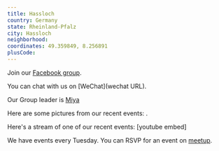 ```yaml
---
title: Hassloch
country: Germany
state: Rheinland-Pfalz
city: Hassloch
neighborhood: 
coordinates: 49.359849, 8.256891
plusCode:
---
```

Join our [Facebook group](https://www.facebook.com/groups/free.code.camp.hassloch/).

You can chat with us on [WeChat](wechat URL).

Our Group leader is [Miya](freecodecamp.org/miya)

Here are some pictures from our recent events:
![]().

Here's a stream of one of our recent events:
[youtube embed]

We have events every Tuesday. You can RSVP for an event on [meetup](meetupurl).
